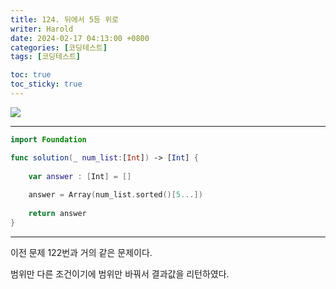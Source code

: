 ```yaml
---
title: 124. 뒤에서 5등 위로
writer: Harold
date: 2024-02-17 04:13:00 +0800
categories: [코딩테스트]
tags: [코딩테스트]

toc: true
toc_sticky: true
---
```

![](https://velog.velcdn.com/images/haroldfromk/post/91f1f37c-f7b0-4719-a67a-ceb38a497e56/image.png)

---
```swift
import Foundation

func solution(_ num_list:[Int]) -> [Int] {
    
    var answer : [Int] = []
    
    answer = Array(num_list.sorted()[5...])
    
    return answer
}
```
---
이전 문제 122번과 거의 같은 문제이다.

범위만 다른 조건이기에 범위만 바꿔서 결과값을 리턴하였다.
